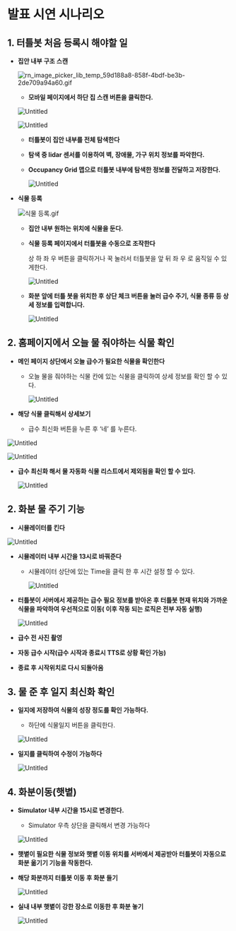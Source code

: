 # 발표 시연 시나리오

## 1. 터틀봇 처음 등록시 해야할 일

- **집안 내부 구조 스캔**
    
    ![rn_image_picker_lib_temp_59d188a8-858f-4bdf-be3b-2de709a94a60.gif](%E1%84%87%E1%85%A1%E1%86%AF%E1%84%91%E1%85%AD%20%E1%84%89%E1%85%B5%E1%84%8B%E1%85%A7%E1%86%AB%20%E1%84%89%E1%85%B5%E1%84%82%E1%85%A1%E1%84%85%E1%85%B5%E1%84%8B%E1%85%A9%20e4d3b9062b20498aba01278c394adc2d/rn_image_picker_lib_temp_59d188a8-858f-4bdf-be3b-2de709a94a60.gif)
    
    - **모바일 페이지에서 하단 집 스캔 버튼을 클릭한다.**
    
    ![Untitled](%E1%84%87%E1%85%A1%E1%86%AF%E1%84%91%E1%85%AD%20%E1%84%89%E1%85%B5%E1%84%8B%E1%85%A7%E1%86%AB%20%E1%84%89%E1%85%B5%E1%84%82%E1%85%A1%E1%84%85%E1%85%B5%E1%84%8B%E1%85%A9%20e4d3b9062b20498aba01278c394adc2d/Untitled.jpeg)
    
    ![Untitled](%E1%84%87%E1%85%A1%E1%86%AF%E1%84%91%E1%85%AD%20%E1%84%89%E1%85%B5%E1%84%8B%E1%85%A7%E1%86%AB%20%E1%84%89%E1%85%B5%E1%84%82%E1%85%A1%E1%84%85%E1%85%B5%E1%84%8B%E1%85%A9%20e4d3b9062b20498aba01278c394adc2d/Untitled%201.jpeg)
    
    - **터틀봇이 집안 내부를 전체 탐색한다**
    - **탐색 중 lidar 센서를 이용하여 벽, 장애물, 가구 위치 정보를 파악한다.**
    - **Occupancy Grid 맵으로 터틀봇 내부에 탐색한 정보를 전달하고 저장한다.**
        
        ![Untitled](%E1%84%87%E1%85%A1%E1%86%AF%E1%84%91%E1%85%AD%20%E1%84%89%E1%85%B5%E1%84%8B%E1%85%A7%E1%86%AB%20%E1%84%89%E1%85%B5%E1%84%82%E1%85%A1%E1%84%85%E1%85%B5%E1%84%8B%E1%85%A9%20e4d3b9062b20498aba01278c394adc2d/Untitled.png)
        
    
- **식물 등록**
    
    ![식물 등록.gif](%E1%84%87%E1%85%A1%E1%86%AF%E1%84%91%E1%85%AD%20%E1%84%89%E1%85%B5%E1%84%8B%E1%85%A7%E1%86%AB%20%E1%84%89%E1%85%B5%E1%84%82%E1%85%A1%E1%84%85%E1%85%B5%E1%84%8B%E1%85%A9%20e4d3b9062b20498aba01278c394adc2d/%25EC%258B%259D%25EB%25AC%25BC_%25EB%2593%25B1%25EB%25A1%259D.gif)
    
    - **집안 내부 원하는 위치에 식물을 둔다.**
    - **식물 등록 페이지에서 터틀봇을 수동으로 조작한다**
        
        상 하 좌 우 버튼을 클릭하거나 꾹 눌러서 터틀봇을 앞 뒤 좌 우 로 움직일 수 있게한다.
        
        ![Untitled](%E1%84%87%E1%85%A1%E1%86%AF%E1%84%91%E1%85%AD%20%E1%84%89%E1%85%B5%E1%84%8B%E1%85%A7%E1%86%AB%20%E1%84%89%E1%85%B5%E1%84%82%E1%85%A1%E1%84%85%E1%85%B5%E1%84%8B%E1%85%A9%20e4d3b9062b20498aba01278c394adc2d/Untitled%201.png)
        
    - **화분 앞에 터틀 봇을 위치한 후 상단 체크 버튼을 눌러 급수 주기, 식물 종류 등 상세 정보를 입력합니다.**
        
        ![Untitled](%E1%84%87%E1%85%A1%E1%86%AF%E1%84%91%E1%85%AD%20%E1%84%89%E1%85%B5%E1%84%8B%E1%85%A7%E1%86%AB%20%E1%84%89%E1%85%B5%E1%84%82%E1%85%A1%E1%84%85%E1%85%B5%E1%84%8B%E1%85%A9%20e4d3b9062b20498aba01278c394adc2d/Untitled%202.png)
        

## 2. 홈페이지에서 오늘 물 줘야하는 식물 확인

- **메인 페이지 상단에서 오늘 급수가 필요한 식물을 확인한다**
    - 오늘 물을 줘야하는 식물 칸에 있는 식물을 클릭하여 상세 정보를 확인 할 수 있다.
        
        ![Untitled](%E1%84%87%E1%85%A1%E1%86%AF%E1%84%91%E1%85%AD%20%E1%84%89%E1%85%B5%E1%84%8B%E1%85%A7%E1%86%AB%20%E1%84%89%E1%85%B5%E1%84%82%E1%85%A1%E1%84%85%E1%85%B5%E1%84%8B%E1%85%A9%20e4d3b9062b20498aba01278c394adc2d/Untitled%202.jpeg)
        

- **해당 식물 클릭해서 상세보기**
    - 급수 최신화 버튼을 누른 후 ‘네’ 를 누른다.

![Untitled](%E1%84%87%E1%85%A1%E1%86%AF%E1%84%91%E1%85%AD%20%E1%84%89%E1%85%B5%E1%84%8B%E1%85%A7%E1%86%AB%20%E1%84%89%E1%85%B5%E1%84%82%E1%85%A1%E1%84%85%E1%85%B5%E1%84%8B%E1%85%A9%20e4d3b9062b20498aba01278c394adc2d/Untitled%203.jpeg)

![Untitled](%E1%84%87%E1%85%A1%E1%86%AF%E1%84%91%E1%85%AD%20%E1%84%89%E1%85%B5%E1%84%8B%E1%85%A7%E1%86%AB%20%E1%84%89%E1%85%B5%E1%84%82%E1%85%A1%E1%84%85%E1%85%B5%E1%84%8B%E1%85%A9%20e4d3b9062b20498aba01278c394adc2d/Untitled%204.jpeg)

- **급수 최신화 해서 물 자동화 식물 리스트에서 제외됨을 확인 할 수 있다.**
    
    ![Untitled](%E1%84%87%E1%85%A1%E1%86%AF%E1%84%91%E1%85%AD%20%E1%84%89%E1%85%B5%E1%84%8B%E1%85%A7%E1%86%AB%20%E1%84%89%E1%85%B5%E1%84%82%E1%85%A1%E1%84%85%E1%85%B5%E1%84%8B%E1%85%A9%20e4d3b9062b20498aba01278c394adc2d/Untitled%203.png)
    

## 2. 화분 물 주기 기능

- **시뮬레이터를 킨다**

![Untitled](%E1%84%87%E1%85%A1%E1%86%AF%E1%84%91%E1%85%AD%20%E1%84%89%E1%85%B5%E1%84%8B%E1%85%A7%E1%86%AB%20%E1%84%89%E1%85%B5%E1%84%82%E1%85%A1%E1%84%85%E1%85%B5%E1%84%8B%E1%85%A9%20e4d3b9062b20498aba01278c394adc2d/Untitled%204.png)

- **시뮬레이터 내부 시간을 13시로 바꿔준다**
    - 시뮬레이터 상단에 있는 Time을 클릭 한 후 시간 설정 할 수 있다.
        
        ![Untitled](%E1%84%87%E1%85%A1%E1%86%AF%E1%84%91%E1%85%AD%20%E1%84%89%E1%85%B5%E1%84%8B%E1%85%A7%E1%86%AB%20%E1%84%89%E1%85%B5%E1%84%82%E1%85%A1%E1%84%85%E1%85%B5%E1%84%8B%E1%85%A9%20e4d3b9062b20498aba01278c394adc2d/Untitled%205.png)
        

  

- **터틀봇이 서버에서 제공하는 급수 필요 정보를 받아온 후 터틀봇 현재 위치와 가까운 식물을 파악하여 우선적으로 이동( 이후 작동 되는 로직은 전부 자동 실행)**
    
    ![Untitled](%E1%84%87%E1%85%A1%E1%86%AF%E1%84%91%E1%85%AD%20%E1%84%89%E1%85%B5%E1%84%8B%E1%85%A7%E1%86%AB%20%E1%84%89%E1%85%B5%E1%84%82%E1%85%A1%E1%84%85%E1%85%B5%E1%84%8B%E1%85%A9%20e4d3b9062b20498aba01278c394adc2d/Untitled%206.png)
    
- **급수 전 사진 촬영**
- **자동 급수 시작(급수 시작과 종료시 TTS로 상황 확인 가능)**
- **종료 후 시작위치로 다시 되돌아옴**

## 3. 물 준 후 일지 최신화 확인

- **일지에 저장하여 식물의 성장 정도를 확인 가능하다.**
    - 하단에 식물일지 버튼을 클릭한다.
    
    ![Untitled](%E1%84%87%E1%85%A1%E1%86%AF%E1%84%91%E1%85%AD%20%E1%84%89%E1%85%B5%E1%84%8B%E1%85%A7%E1%86%AB%20%E1%84%89%E1%85%B5%E1%84%82%E1%85%A1%E1%84%85%E1%85%B5%E1%84%8B%E1%85%A9%20e4d3b9062b20498aba01278c394adc2d/Untitled%205.jpeg)
    

- **일지를 클릭하여 수정이 가능하다**
    
    ![Untitled](%E1%84%87%E1%85%A1%E1%86%AF%E1%84%91%E1%85%AD%20%E1%84%89%E1%85%B5%E1%84%8B%E1%85%A7%E1%86%AB%20%E1%84%89%E1%85%B5%E1%84%82%E1%85%A1%E1%84%85%E1%85%B5%E1%84%8B%E1%85%A9%20e4d3b9062b20498aba01278c394adc2d/Untitled%207.png)
    

## 4. 화분이동(햇볕)

- **Simulator 내부 시간을 15시로 변경한다.**
    - Simulator 우측 상단을 클릭해서 변경 가능하다
    
    ![Untitled](%E1%84%87%E1%85%A1%E1%86%AF%E1%84%91%E1%85%AD%20%E1%84%89%E1%85%B5%E1%84%8B%E1%85%A7%E1%86%AB%20%E1%84%89%E1%85%B5%E1%84%82%E1%85%A1%E1%84%85%E1%85%B5%E1%84%8B%E1%85%A9%20e4d3b9062b20498aba01278c394adc2d/Untitled%208.png)
    

- **햇볕이 필요한 식물 정보와 햇볕 이동 위치를 서버에서 제공받아 터틀봇이 자동으로 화분 옮기기 기능을 작동한다.**
- **해당 화분까지 터틀봇 이동 후 화분 들기**
    
    ![Untitled](%E1%84%87%E1%85%A1%E1%86%AF%E1%84%91%E1%85%AD%20%E1%84%89%E1%85%B5%E1%84%8B%E1%85%A7%E1%86%AB%20%E1%84%89%E1%85%B5%E1%84%82%E1%85%A1%E1%84%85%E1%85%B5%E1%84%8B%E1%85%A9%20e4d3b9062b20498aba01278c394adc2d/Untitled%209.png)
    

- **실내 내부 햇볕이 강한 장소로 이동한 후 화분 놓기**
    
    ![Untitled](%E1%84%87%E1%85%A1%E1%86%AF%E1%84%91%E1%85%AD%20%E1%84%89%E1%85%B5%E1%84%8B%E1%85%A7%E1%86%AB%20%E1%84%89%E1%85%B5%E1%84%82%E1%85%A1%E1%84%85%E1%85%B5%E1%84%8B%E1%85%A9%20e4d3b9062b20498aba01278c394adc2d/Untitled%2010.png)